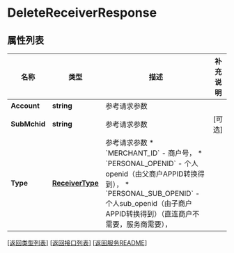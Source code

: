 # DeleteReceiverResponse

## 属性列表

名称 | 类型 | 描述 | 补充说明
------------ | ------------- | ------------- | -------------
**Account** | **string** | 参考请求参数 | 
**SubMchid** | **string** | 参考请求参数 | [可选] 
**Type** | [**ReceiverType**](ReceiverType.md) | 参考请求参数  * &#x60;MERCHANT_ID&#x60; - 商户号，  * &#x60;PERSONAL_OPENID&#x60; - 个人openid（由父商户APPID转换得到），  * &#x60;PERSONAL_SUB_OPENID&#x60; - 个人sub_openid（由子商户APPID转换得到）（直连商户不需要，服务商需要）， | 

[\[返回类型列表\]](README.md#类型列表)
[\[返回接口列表\]](README.md#接口列表)
[\[返回服务README\]](README.md)


